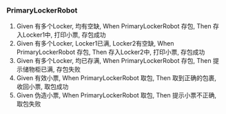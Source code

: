 ### PrimaryLockerRobot

1. Given 有多个Locker, 均有空缺, When PrimaryLockerRobot 存包, Then 存入Locker1中, 打印小票, 存包成功
2. Given 有多个Locker, Locker1已满, Locker2有空缺, When PrimaryLockerRobot 存包, Then 存入Locker2中, 打印小票, 存包成功
3. Given 有多个Locker, 均已存满, When PrimaryLockerRobot 存包, Then 提示储物柜已满, 存包失败
4. Given 有效小票, When PrimaryLockerRobot 取包, Then 取到正确的包裹, 收回小票, 取包成功
5. Given 伪造小票, When PrimaryLockerRobot 取包, Then 提示小票不正确, 取包失败
